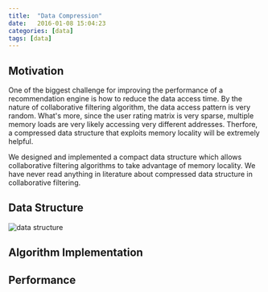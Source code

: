 ```yaml
---
title:  "Data Compression"
date:   2016-01-08 15:04:23
categories: [data]
tags: [data]
---
```


## Motivation
One of the biggest challenge for improving the performance of a recommendation engine is how to reduce the data access time. By the nature of collaborative filtering algorithm, the data access pattern is very random. What's more, since the user rating matrix is very sparse, multiple memory loads are very likely accessing very different addresses. Therfore, a compressed data structure that exploits memory locality will be extremely helpful.

We designed and implemented a compact data structure which allows collaborative filtering algorithms to take advantage of memory locality. We have never read anything in literature about compressed data structure in collaborative filtering.

## Data Structure

![data structure](https://gist.githubusercontent.com/pavelkang/66b25d55b27cc8ab016670e797c2141a/raw/f4faaa9c0f1c9570ed0b4f3b50ea1865bab7c733/illustration.svg "Logo Title Text 1")

## Algorithm Implementation

## Performance
